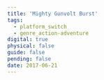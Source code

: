```yaml
---
title: 'Mighty Gunvolt Burst'
tags:
  - platform_switch
  - genre_action-adventure
digital: true
physical: false
guide: false
pending: false
date: 2017-06-21
---
```

